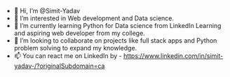 - 👋 Hi, I’m @Simit-Yadav
- 👀 I’m interested in Web development and Data science.
- 🌱 I’m currently learning Python for Data science from LinkedIn Learning and aspiring web developer from my college.
- 💞️ I’m looking to collaborate on projects like full stack apps and Python problem solving to expand my knowledge.
- 📫 You can react me on LinkedIn by - https://www.linkedin.com/in/simit-yadav-/?originalSubdomain=ca

<!---
Simit-Yadav/Simit-Yadav is a ✨ special ✨ repository because its `README.md` (this file) appears on your GitHub profile.
You can click the Preview link to take a look at your changes.
--->
